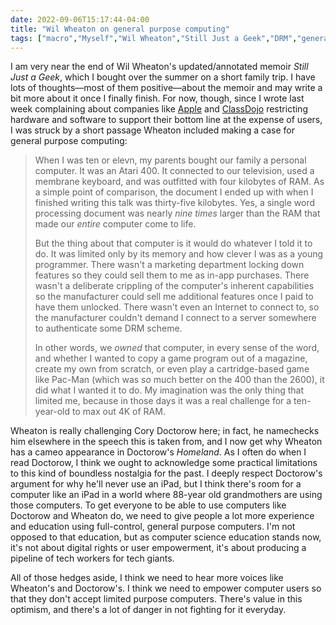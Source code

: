 ```yaml
---
date: 2022-09-06T15:17:44-04:00
title: "Wil Wheaton on general purpose computing"
tags: ["macro","Myself","Wil Wheaton","Still Just a Geek","DRM","general purpose computing","EFF","Little Brother series","Cory Doctorow","iPad","Apple","ClassDojo","computer science","computer science education","digital rights"]
---
```

I am very near the end of Wil Wheaton's updated/annotated memoir *Still Just a Geek*, which I bought over the summer on a short family trip. I have lots of thoughts—most of them positive—about the memoir and may write a bit more about it once I finally finish. For now, though, since I wrote last week complaining about companies like [Apple](https://spencergreenhalgh.com/myself/apple-and-artificial-restrictions-on-file-syncing/) and [ClassDojo](https://spencergreenhalgh.com/work/classdojo-and-the-creation-of-artificial-demand/) restricting hardware and software to support their bottom line at the expense of users, I was struck by a short passage Wheaton included making a case for general purpose computing: 

> When I was ten or elevn, my parents bought our family a personal computer. It was an Atari 400. It connected to our television, used a membrane keyboard, and was outfitted with four kilobytes of RAM. As a simple point of comparison, the document I ended up with when I finished writing this talk was thirty-five kilobytes. Yes, a single word processing document was nearly *nine times* larger than the RAM that made our *entire* computer come to life. 
> 
> But the thing about that computer is it would do whatever I told it to do. It was limited only by its memory and how clever I was as a young programmer. There wasn't a marketing department locking down features so they could sell them to me as in-app purchases. There wasn't a deliberate crippling of the computer's inherent capabilities so the manufacturer could sell me additional features once I paid to have them unlocked. There wasn't even an Internet to connect to, so the manufacturer couldn't demand I connect to a server somewhere to authenticate some DRM scheme. 
> 
> In other words, we *owned* that computer, in every sense of the word, and whether I wanted to copy a game program out of a magazine, create my own from scratch, or even play a cartridge-based game like Pac-Man (which was *so* much better on the 400 than the 2600), it did what I wanted it to do. My imagination was the only thing that limited me, because in those days it was a real challenge for a ten-year-old to max out 4K of RAM.

Wheaton is really challenging Cory Doctorow here; in fact, he namechecks him elsewhere in the speech this is taken from, and I now get why Wheaton has a cameo appearance in Doctorow's *Homeland*. As I often do when I read Doctorow, I think we ought to acknowledge some practical limitations to this kind of boundless nostalgia for the past. I deeply respect Doctorow's argument for why he'll never use an iPad, but I think there's room for a computer like an iPad in a world where 88-year old grandmothers are using those computers. To get everyone to be able to use computers like Doctorow and Wheaton do, we need to give people a lot more experience and education using full-control, general purpose computers. I'm not opposed to that education, but as computer science education stands now, it's not about digital rights or user empowerment, it's about producing a pipeline of tech workers for tech giants.

All of those hedges aside, I think we need to hear more voices like Wheaton's and Doctorow's. I think we need to empower computer users so that they don't accept limited purpose computers. There's value in this optimism, and there's a lot of danger in not fighting for it everyday.
